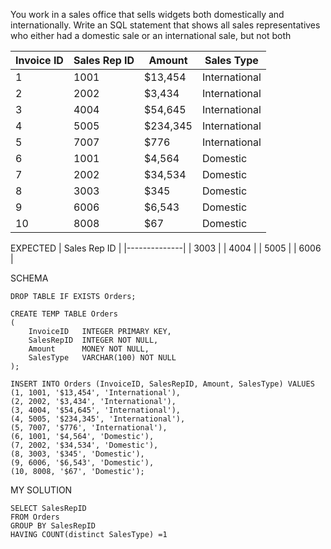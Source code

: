 You work in a sales office that sells widgets both domestically and internationally.
Write an SQL statement that shows all sales representatives who either had a domestic sale or an
international sale, but not both

| Invoice ID | Sales Rep ID | Amount   | Sales Type    |
| ---------- | ------------ | -------- | ------------- |
| 1          | 1001         | $13,454  | International |
| 2          | 2002         | $3,434   | International |
| 3          | 4004         | $54,645  | International |
| 4          | 5005         | $234,345 | International |
| 5          | 7007         | $776     | International |
| 6          | 1001         | $4,564   | Domestic      |
| 7          | 2002         | $34,534  | Domestic      |
| 8          | 3003         | $345     | Domestic      |
| 9          | 6006         | $6,543   | Domestic      |
| 10         | 8008         | $67      | Domestic      |

EXPECTED
| Sales Rep ID |
|--------------|
| 3003 |
| 4004 |
| 5005 |
| 6006 |

SCHEMA

```
DROP TABLE IF EXISTS Orders;

CREATE TEMP TABLE Orders
(
    InvoiceID   INTEGER PRIMARY KEY,
    SalesRepID  INTEGER NOT NULL,
    Amount      MONEY NOT NULL,
    SalesType   VARCHAR(100) NOT NULL
);

INSERT INTO Orders (InvoiceID, SalesRepID, Amount, SalesType) VALUES
(1, 1001, '$13,454', 'International'),
(2, 2002, '$3,434', 'International'),
(3, 4004, '$54,645', 'International'),
(4, 5005, '$234,345', 'International'),
(5, 7007, '$776', 'International'),
(6, 1001, '$4,564', 'Domestic'),
(7, 2002, '$34,534', 'Domestic'),
(8, 3003, '$345', 'Domestic'),
(9, 6006, '$6,543', 'Domestic'),
(10, 8008, '$67', 'Domestic');

```

MY SOLUTION

```
SELECT SalesRepID
FROM Orders
GROUP BY SalesRepID
HAVING COUNT(distinct SalesType) =1
```
